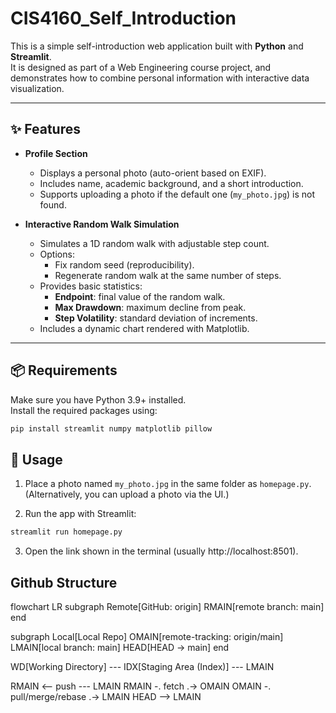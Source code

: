 # CIS4160_Self_Introduction

This is a simple self-introduction web application built with **Python** and **Streamlit**.  
It is designed as part of a Web Engineering course project, and demonstrates how to combine personal information with interactive data visualization.

---

## ✨ Features

- **Profile Section**
  - Displays a personal photo (auto-orient based on EXIF).
  - Includes name, academic background, and a short introduction.
  - Supports uploading a photo if the default one (`my_photo.jpg`) is not found.

- **Interactive Random Walk Simulation**
  - Simulates a 1D random walk with adjustable step count.
  - Options:
    - Fix random seed (reproducibility).
    - Regenerate random walk at the same number of steps.
  - Provides basic statistics:
    - **Endpoint**: final value of the random walk.
    - **Max Drawdown**: maximum decline from peak.
    - **Step Volatility**: standard deviation of increments.
  - Includes a dynamic chart rendered with Matplotlib.

---

## 📦 Requirements

Make sure you have Python 3.9+ installed.  
Install the required packages using:

```bash
pip install streamlit numpy matplotlib pillow
```

## 🚀 Usage

1. Place a photo named `my_photo.jpg` in the same folder as `homepage.py`.
(Alternatively, you can upload a photo via the UI.)

2. Run the app with Streamlit:

```bash
streamlit run homepage.py
```

3. Open the link shown in the terminal (usually http://localhost:8501).


## Github Structure
flowchart LR
  subgraph Remote[GitHub: origin]
    RMAIN[remote branch: main]
  end

  subgraph Local[Local Repo]
    OMAIN[remote-tracking: origin/main]
    LMAIN[local branch: main]
    HEAD[HEAD -> main]
  end

  WD[Working Directory] --- IDX[Staging Area (Index)] --- LMAIN

  RMAIN <-- push --- LMAIN
  RMAIN -. fetch .-> OMAIN
  OMAIN -. pull/merge/rebase .-> LMAIN
  HEAD --> LMAIN